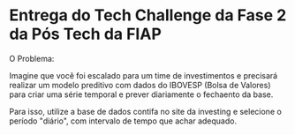 # Entrega do Tech Challenge da Fase 2 da Pós Tech da FIAP
O Problema: 

Imagine que você foi escalado para um time de investimentos e precisará realizar um modelo preditivo com dados do IBOVESP (Bolsa de Valores) para criar uma série temporal e prever diariamente o fechaento da base.

Para isso, utilize a base de dados contifa no site da investing e selecione o período "diário", com intervalo de tempo que achar adequado.
